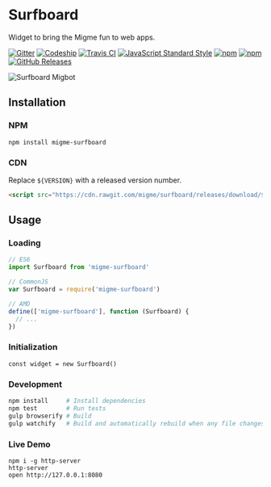 # Surfboard
Widget to bring the Migme fun to web apps.

[![Gitter](https://img.shields.io/badge/gitter-join%20chat-brightgreen.svg)](https://gitter.im/migme/surfboard)
[![Codeship](https://img.shields.io/codeship/737faef0-c964-0132-6f8a-1e9b8d507ee8.svg)](https://codeship.com/projects/75220)
[![Travis CI](https://img.shields.io/travis/migme/surfboard.svg)](https://travis-ci.org/migme/surfboard)
[![JavaScript Standard Style](https://img.shields.io/badge/code%20style-standard-brightgreen.svg?style=flat)](https://github.com/feross/standard)
[![npm](https://img.shields.io/npm/v/migme-surfboard.svg)](https://www.npmjs.com/package/migme-surfboard)
[![npm](https://img.shields.io/npm/dm/migme-surfboard.svg)](https://www.npmjs.com/package/migme-surfboard)
[![GitHub Releases](https://img.shields.io/github/downloads/migme/surfboard/latest/total.svg)](https://github.com/migme/surfboard/releases/latest)

![Surfboard Migbot](https://cdn.rawgit.com/cbas/a179036f13f3d43ebc72/raw/36439504320b80e0e03ba6d6cfecc4ce6ba5775e/surfboard.svg "Surfboard Migbot")

## Installation
### NPM
```
npm install migme-surfboard
```
### CDN
Replace `${VERSION}` with a released version number.
```html
<script src="https://cdn.rawgit.com/migme/surfboard/releases/download/${VERSION}/migme-surfboard.min.js"></script>
```

## Usage

### Loading
```js
// ES6
import Surfboard from 'migme-surfboard'

// CommonJS
var Surfboard = require('migme-surfboard')

// AMD
define(['migme-surfboard'], function (Surfboard) {
  // ...
})
```

### Initialization
```
const widget = new Surfboard()
```

### Development
```bash
npm install     # Install dependencies
npm test        # Run tests
gulp browserify # Build
gulp watchify   # Build and automatically rebuild when any file changes
```

### Live Demo
```
npm i -g http-server
http-server
open http://127.0.0.1:8080
```

